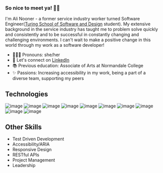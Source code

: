 ### So nice to meet ya! 👋🏼

I'm Ali Nooner - a former service industry worker turned Software Engineer([Turing School of Software and Design](https://turing.edu/) student). My extensive background in the service industry has taught me to problem solve quickly and consistently and to be successful in constantly changing and challenging environments. I can't wait to make a positive change in this world through my work as a software developer!

- 👩🏼‍💻 Pronouns: she/her
- 🔗 Let's connect on [LinkedIn](https://www.linkedin.com/in/alisonnooner/)
- 📚 Previous education: Associate of Arts at Normandale College
- ✨ Passions: Increasing accessibility in my work, being a part of a diverse team, supporting my peers

## Technologies
<!-- ![image](https://img.shields.io/badge/JavaScript-323330?style=for-the-badge&logo=javascript&logoColor=F7DF1E)
![image](https://img.shields.io/badge/React-20232A?style=for-the-badge&logo=react&logoColor=61DAFB)
![image](https://img.shields.io/badge/HTML5-E34F26?style=for-the-badge&logo=html5&logoColor=white)
![image](https://img.shields.io/badge/CSS3-1572B6?style=for-the-badge&logo=css3&logoColor=white)
![image](https://img.shields.io/badge/React_Router-CA4245?style=for-the-badge&logo=react-router&logoColor=white)
![image](https://img.shields.io/badge/npm-CB3837?style=for-the-badge&logo=npm&logoColor=white)
![image](https://img.shields.io/badge/Markdown-000000?style=for-the-badge&logo=markdown&logoColor=white)
![image](https://img.shields.io/badge/Cypress-17202C?style=for-the-badge&logo=cypress&logoColor=white)
![image](https://img.shields.io/badge/Chart.js-FF6384?style=for-the-badge&logo=chartdotjs&logoColor=white)
![image](https://img.shields.io/badge/Mocha-8D6748?style=for-the-badge&logo=Mocha&logoColor=white) -->

<!-- ![image](https://img.shields.io/badge/Sass-CC6699?style=for-the-badge&logo=sass&logoColor=white) -->
<!-- ![image](https://img.shields.io/badge/Express.js-000000?style=for-the-badge&logo=express&logoColor=white) -->

![image](https://img.shields.io/badge/JavaScript-323330?style=for-the-badge&logo=javascript&logoColor=005f73)
![image](https://img.shields.io/badge/React-20232A?style=for-the-badge&logo=react&logoColor=94d2bd)
![image](https://img.shields.io/badge/HTML5-E34F26?style=for-the-badge&logo=html5&logoColor=e9d8a6)
![image](https://img.shields.io/badge/CSS3-1572B6?style=for-the-badge&logo=css3&logoColor=ee9b00)
![image](https://img.shields.io/badge/React_Router-CA4245?style=for-the-badge&logo=react-router&logoColor=ca6702)
![image](https://img.shields.io/badge/npm-CB3837?style=for-the-badge&logo=npm&logoColor=bb3e03)
![image](https://img.shields.io/badge/Markdown-000000?style=for-the-badge&logo=markdown&logoColor=white)
![image](https://img.shields.io/badge/Cypress-17202C?style=for-the-badge&logo=cypress&logoColor=ae2012)
![image](https://img.shields.io/badge/Chart.js-FF6384?style=for-the-badge&logo=chartdotjs&logoColor=14213d)
![image](https://img.shields.io/badge/Mocha-8D6748?style=for-the-badge&logo=Mocha&logoColor=9b2226)


## Other Skills
- Test Driven Development
- Accessibility/ARIA
- Responsive Design
- RESTful APIs
- Project Management
- Leadership
